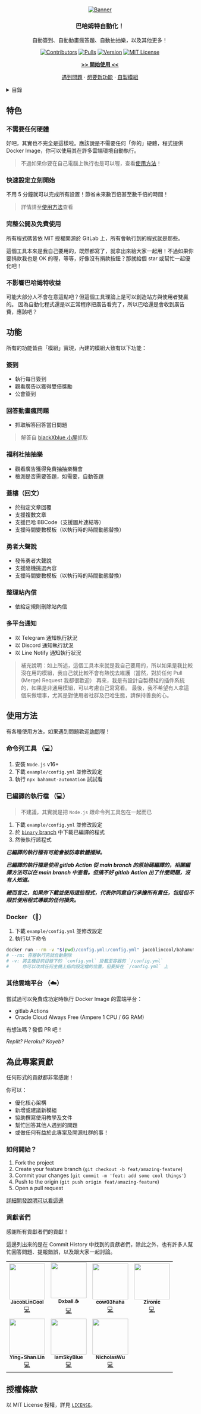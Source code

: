 
<br />
<div align="center">
  
[![Banner][banner-img]][gitlab-url]

### 巴哈姆特自動化！

自動簽到、自動動畫瘋答題、自動抽抽樂，以及其他更多！

[![Contributors][contributors-shield]][contributors-url]
[![Pulls][pull-shield]][pull-url]
[![Version][version-shield]][version-url]
[![MIT License][license-shield]][license-url]

[**>> 開始使用 <<**](#使用方法)

[遇到問題][discussion-qa] ·
[想要新功能][discussion-idea] ·
[自製模組](./src/modules/module.js)

</div>

<!-- TABLE OF CONTENTS -->
<details>
  <summary>目錄</summary>

  1. [特色](#特色)
     - [不需要任何硬體](#不需要任何硬體)
     - [快速設定立刻開始](#快速設定立刻開始)
     - [完整公開及免費使用](#完整公開及免費使用)
     - [不影響巴哈姆特收益](#不影響巴哈姆特收益)
  2. [功能](#功能)
     - [簽到](#簽到)
     - [回答動畫瘋問題](#回答動畫瘋問題)
     - [福利社抽抽樂](#福利社抽抽樂)
     - [蓋樓（回文）](#蓋樓（回文）)
     - [勇者大聲說](#勇者大聲說)
     - [整理站內信](#整理站內信)
     - [多平台通知](#多平台通知)
  3. [使用方法](#使用方法)
     - [命令列工具 （💻）](#use-cli)
     - [已編譯的執行檔 （💻）](#use-binary)
     - [Docker （🐳）](#use-docker)
     - [其他雲端平台 （☁️）](#use-other-platforms)
  4. [為此專案貢獻](#為此專案貢獻)
     - [如何開始？](#如何開始)
     - [貢獻者們](#貢獻者們)

</details>

## 特色

### 不需要任何硬體

好吧，其實也不完全是這樣啦。應該說是不需要任何「你的」硬體，程式提供 Docker Image，你可以使用其在許多雲端環境自動執行。

> 不過如果你要在自己電腦上執行也是可以喔，查看[使用方法](#使用方法)！

### 快速設定立刻開始

不用 5 分鐘就可以完成所有設置！節省未來數百倍甚至數千倍的時間！

> 詳情請至[使用方法](#使用方法)查看

### 完整公開及免費使用

所有程式碼皆依 MIT 授權開源於 GitLab 上，所有會執行到的程式就是那些。

這個工具本來是我自己要用的，既然都寫了，就拿出來給大家一起用！不過如果你要捐款我也是 OK 的喔，等等，好像沒有捐款按鈕？那就給個 star 或幫忙一起優化吧！

### 不影響巴哈姆特收益

可能大部分人不會在意這點吧？但這個工具理論上是可以創造站方與使用者雙贏的。
因為自動化程式還是以正常程序把廣告看完了，所以巴哈還是會收到廣告費，應該吧？

## 功能

所有的功能皆由「模組」實現，內建的模組大致有以下功能：

### 簽到

- 執行每日簽到
- 觀看廣告以獲得雙倍獎勵
- 公會簽到

### 回答動畫瘋問題

- 抓取解答回答當日問題

> 解答自 [blackXblue 小屋](https://home.gamer.com.tw/homeindex.php?owner=blackxblue)抓取

### 福利社抽抽樂

- 觀看廣告獲得免費抽抽樂機會
- 檢測是否需要答題，如需要，自動答題

### 蓋樓（回文）

- 於指定文章回覆
- 支援複數文章
- 支援巴哈 BBCode（支援圖片連結等）
- 支援時間變數模板（以執行時的時間動態替換）

### 勇者大聲說

- 發佈勇者大聲說
- 支援隨機挑選內容
- 支援時間變數模板（以執行時的時間動態替換）

### 整理站內信

- 依給定規則刪除站內信

### 多平台通知

- 以 Telegram 通知執行狀況
- 以 Discord 通知執行狀況
- 以 Line Notify 通知執行狀況

> 補充說明：如上所述，這個工具本來就是我自己要用的，所以如果是我比較沒在用的模組，我自己就比較不會有熱忱去維護（當然，對於任何 Pull (Merge) Request 我都很歡迎）
> 再來，我是有設計自製模組的插件系統的，如果是非通用模組，可以考慮自己寫寫看。
> 最後，我不希望有人拿這個來做壞事，尤其是對使用者社群及巴哈生態，請保持善良的心。

## 使用方法

有各種使用方法，如果遇到問題歡迎[詢問][discussion-qa]喔！

<a id="use-cli"></a>

### 命令列工具 （💻）

1. 安裝 `Node.js` v16+
2. 下載 `example/config.yml` 並修改設定
3. 執行 `npx bahamut-automation` 試試看

<a id="use-binary"></a>

### 已編譯的執行檔 （💻）

> 不建議，其實就是把 `Node.js` 跟命令列工具包在一起而已

1. 下載 `example/config.yml` 並修改設定
2. 於 [`binary` branch](https://gitlab.com/jacoblincool/bahamut-automation/tree/binary) 中下載已編譯的程式
3. 然後執行該程式

***已編譯的執行檔有可能會被防毒軟體擋掉。***

***已編譯的執行檔是使用 gitlab Action 從 main branch 的原始碼編譯的，相關編譯方法可以在 main branch 中查看。但搞不好 gitlab Action 出了什麼問題，沒有人知道。***

***總而言之，如果你下載並使用這些程式，代表你同意自行承擔所有責任，包括但不限於使用程式導致的任何損失。***

<a id="use-docker"></a>

### Docker （🐳）

1. 下載 `example/config.yml` 並修改設定
2. 執行以下命令

```sh
docker run --rm -v "$(pwd)/config.yml:/config.yml" jacoblincool/bahamut-automation
# --rm: 容器執行完就自動刪除
# -v: 將主機目前目錄下的 `config.yml` 掛載至容器的 `/config.yml`
#     你可以改成任何主機上指向設定檔的位置，但要掛在 `/config.yml` 上
```

<a id="use-other-platforms"></a>

### 其他雲端平台 （☁️）

嘗試過可以免費成功定時執行 Docker Image 的雲端平台：

- gitlab Actions
- Oracle Cloud Always Free (Ampere 1 CPU / 6G RAM)

有想法嗎？發個 PR 吧！

_Replit?_ _Heroku?_ _Koyeb?_

## 為此專案貢獻

任何形式的貢獻都非常感謝！

你可以：

- 優化核心架構
- 新增或建議新模組
- 協助撰寫使用教學及文件
- 幫忙回答其他人遇到的問題
- 或做任何有益於此專案及開源社群的事！

### 如何開始？

1. Fork the project
2. Create your feature branch (`git checkout -b feat/amazing-feature`)
3. Commit your changes (`git commit -m 'feat: add some cool things'`)
4. Push to the origin (`git push origin feat/amazing-feature`)
5. Open a pull request

[詳細開發說明可以看這邊](./CONTRIBUTING.md)

### 貢獻者們

感謝所有貢獻者們的貢獻！

這邊列出來的是在 Commit History 中找到的貢獻者們，除此之外，也有許多人幫忙回答問題、提報錯誤，以及跟大家一起討論。

<!-- ALL-CONTRIBUTORS-LIST:START - Do not remove or modify this section -->
<!-- prettier-ignore-start -->
<!-- markdownlint-disable -->
<table>
  <tr>
    <td align="center"><a href="https://jacoblin.cool/"><img src="https://avatars.gitlabusercontent.com/u/28478594?v=4?s=96" width="96px;" alt=""/><br /><sub><b>JacobLinCool</b></sub></a><br /><a href="https://gitlab.com/jacoblincool/bahamut-automation/commits?author=JacobLinCool" title="Code">💻</a></td>
    <td align="center"><a href="https://dxball.gitlab.io/"><img src="https://avatars.gitlabusercontent.com/u/194673?v=4?s=96" width="96px;" alt=""/><br /><sub><b>Dxball ☕</b></sub></a><br /><a href="https://gitlab.com/jacoblincool/bahamut-automation/commits?author=dxball" title="Code">💻</a></td>
    <td align="center"><a href="https://cow03haha.gitlab.io/"><img src="https://avatars.gitlabusercontent.com/u/44705326?v=4?s=96" width="96px;" alt=""/><br /><sub><b>cow03haha</b></sub></a><br /><a href="https://gitlab.com/jacoblincool/bahamut-automation/commits?author=cow03haha" title="Code">💻</a></td>
    <td align="center"><a href="https://gitlab.com/Tony-Liou"><img src="https://avatars.gitlabusercontent.com/u/13446378?v=4?s=96" width="96px;" alt=""/><br /><sub><b>Zironic</b></sub></a><br /><a href="https://gitlab.com/jacoblincool/bahamut-automation/commits?author=Tony-Liou" title="Code">💻</a></td>
  </tr>
  <tr>
    <td align="center"><a href="https://gitlab.com/yslinear"><img src="https://avatars.gitlabusercontent.com/u/31029063?v=4?s=96" width="96px;" alt=""/><br /><sub><b>Ying-Shan Lin</b></sub></a><br /><a href="https://gitlab.com/jacoblincool/bahamut-automation/commits?author=yslinear" title="Code">💻</a></td>
    <td align="center"><a href="https://gitlab.com/IamSkyBlue"><img src="https://avatars.gitlabusercontent.com/u/34653812?v=4?s=96" width="96px;" alt=""/><br /><sub><b>IamSkyBlue</b></sub></a><br /><a href="https://gitlab.com/jacoblincool/bahamut-automation/commits?author=IamSkyBlue" title="Code">💻</a></td>
    <td align="center"><a href="https://gitlab.com/nico12313"><img src="https://avatars.gitlabusercontent.com/u/27029472?v=4?s=96" width="96px;" alt=""/><br /><sub><b>NicholasWu</b></sub></a><br /><a href="https://gitlab.com/jacoblincool/bahamut-automation/commits?author=nico12313" title="Code">💻</a></td>
  </tr>
</table>

<!-- markdownlint-restore -->
<!-- prettier-ignore-end -->

<!-- ALL-CONTRIBUTORS-LIST:END -->

## 授權條款

以 MIT License 授權，詳見 [`LICENSE`](./LICENSE)。

<!-- Links! -->
[banner-img]: web/Bahamut-Automation.png
[gitlab-url]: https://gitlab.com/jacoblincool/bahamut-automation
[discussion]: https://gitlab.com/JacobLinCool/bahamut-automation/-/issues
[discussion-qa]: https://gitlab.com/JacobLinCool/bahamut-automation/-/issues
[discussion-idea]: https://gitlab.com/JacobLinCool/bahamut-automation/-/issues
[contributors-shield]: https://img.shields.io/gitlab/contributors/jacoblincool/bahamut-automation.svg?style=flat-square&color=6f61ff
[contributors-url]: https://gitlab.com/JacobLinCool/bahamut-automation/-/graphs/main
[pull-shield]: https://img.shields.io/docker/pulls/jacoblincool/bahamut-automation.svg?style=flat-square&color=6f61ff
[pull-url]: https://hub.docker.com/r/jacoblincool/bahamut-automation
[version-shield]: https://img.shields.io/gitlab/v/tag/jacoblincool/bahamut-automation.svg?style=flat-square&color=6f61ff
[version-url]: https://gitlab.com/JacobLinCool/bahamut-automation/-/tags
[license-shield]: https://img.shields.io/gitlab/license/JacobLinCool/Bahamut-Automation.svg?style=flat-square&color=6f61ff
[license-url]: https://gitlab.com/JacobLinCool/bahamut-automation/-/blob/main/LICENSE
[product-screenshot]: images/screenshot.png
